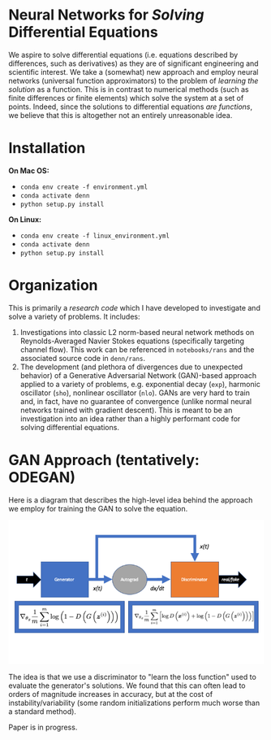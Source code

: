 # Neural Networks for *Solving* Differential Equations

We aspire to solve differential equations (i.e. equations described by differences, such as derivatives) as they are of significant engineering and scientific interest. We take a (somewhat) new approach and employ neural networks (universal function approximators) to the problem of *learning the solution* as a function. This is in contrast to numerical methods (such as finite differences or finite elements) which solve the system at a set of points. Indeed, since the solutions to differential equations *are functions*, we believe that this is altogether not an entirely unreasonable idea.

# Installation

**On Mac OS:**
- `conda env create -f environment.yml`
- `conda activate denn`
- `python setup.py install`

**On Linux:**
- `conda env create -f linux_environment.yml`
- `conda activate denn`
- `python setup.py install`

# Organization

This is primarily a *research code* which I have developed to investigate and solve a variety of problems. It includes:
1. Investigations into classic L2 norm-based neural network methods on Reynolds-Averaged Navier Stokes equations (specifically targeting channel flow). This work can be referenced in `notebooks/rans` and the associated source code in `denn/rans`.
2. The development (and plethora of divergences due to unexpected behavior) of a Generative Adversarial Network (GAN)-based approach applied to a variety of problems, e.g. exponential decay (`exp`), harmonic oscillator (`sho`), nonlinear oscillator (`nlo`). GANs are very hard to train and, in fact, have no guarantee of convergence (unlike normal neural networks trained with gradient descent). This is meant to be an investigation into an idea rather than a highly performant code for solving differential equations.

# GAN Approach (tentatively: ODEGAN)

Here is a diagram that describes the high-level idea behind the approach we employ for training the GAN to solve the equation.

![gan_diagram](img/gan_diagram.png)

The idea is that we use a discriminator to "learn the loss function" used to evaluate the generator's solutions. We found that this can often lead to orders of magnitude increases in accuracy, but at the cost of instability/variability (some random initializations perform much worse than a standard method).

Paper is in progress.
